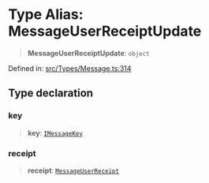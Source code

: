 # Type Alias: MessageUserReceiptUpdate

> **MessageUserReceiptUpdate**: `object`

Defined in: [src/Types/Message.ts:314](https://github.com/Fokusdotid/bail/blob/3bd64a6fd6e8fc52d3ec9ba842534bed26103555/src/Types/Message.ts#L314)

## Type declaration

### key

> **key**: [`IMessageKey`](../namespaces/proto/interfaces/IMessageKey.md)

### receipt

> **receipt**: [`MessageUserReceipt`](MessageUserReceipt.md)
